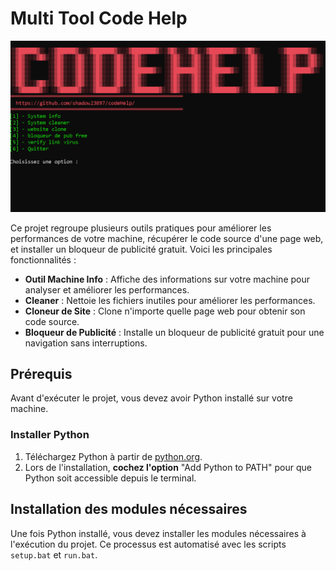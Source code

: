 # Multi Tool Code Help

<img width="775" alt="image" src="codeHelp1.png" />


Ce projet regroupe plusieurs outils pratiques pour améliorer les performances de votre machine, récupérer le code source d'une page web, et installer un bloqueur de publicité gratuit. Voici les principales fonctionnalités :

- **Outil Machine Info** : Affiche des informations sur votre machine pour analyser et améliorer les performances.
- **Cleaner** : Nettoie les fichiers inutiles pour améliorer les performances.
- **Cloneur de Site** : Clone n'importe quelle page web pour obtenir son code source.
- **Bloqueur de Publicité** : Installe un bloqueur de publicité gratuit pour une navigation sans interruptions.

## Prérequis

Avant d'exécuter le projet, vous devez avoir Python installé sur votre machine.

### Installer Python

1. Téléchargez Python à partir de [python.org](https://www.python.org/downloads/).
2. Lors de l'installation, **cochez l'option** "Add Python to PATH" pour que Python soit accessible depuis le terminal.

## Installation des modules nécessaires

Une fois Python installé, vous devez installer les modules nécessaires à l'exécution du projet. Ce processus est automatisé avec les scripts `setup.bat` et `run.bat`.
